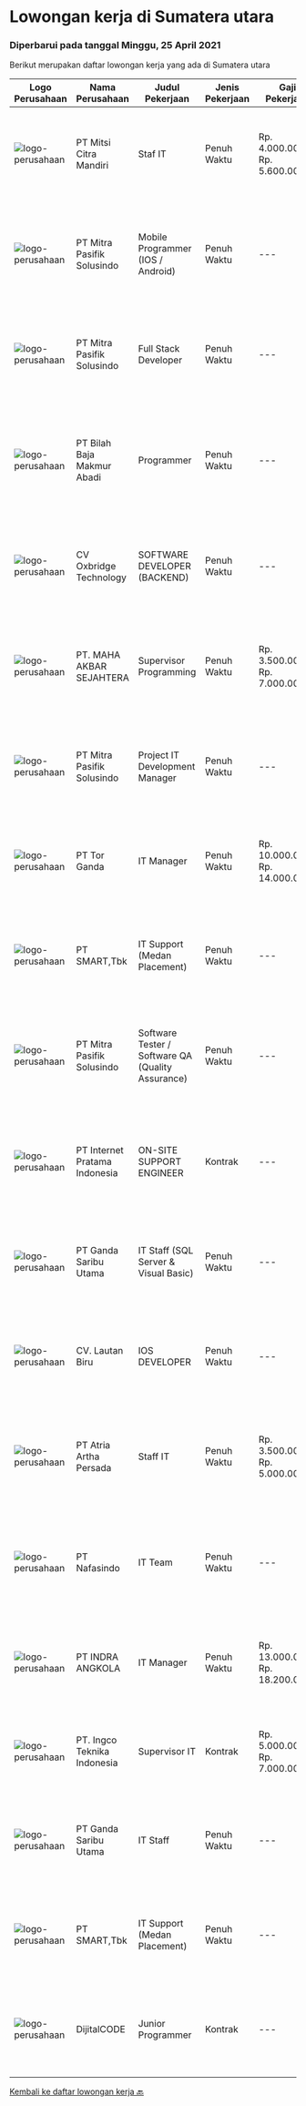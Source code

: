 
  # Lowongan kerja di Sumatera utara

  ### Diperbarui pada tanggal Minggu, 25 April 2021

  Berikut merupakan daftar lowongan kerja yang ada di Sumatera utara

  |Logo Perusahaan | Nama Perusahaan | Judul Pekerjaan | Jenis Pekerjaan | Gaji Pekerjaan | Lokasi | Deskripsi | Tanggal diunggah | Pranala |
  | -------------- | --------------- | --------------- | --------- | --------- | -------------- | ------- | ----------- | ----------- |
  |![logo-perusahaan](https://image-service-cdn.seek.com.au/c5ded93ac994ac7cf45ccd13b9bd8a8e10b64223/ee4dce1061f3f616224767ad58cb2fc751b8d2dc)|PT Mitsi Citra Mandiri|Staf IT|Penuh Waktu|Rp. 4.000.000-Rp. 5.600.000|Medan|Tanggungjawab Pekerjaan : Menangani masalah terkait IT di Perusahaan Memastikan semua sistem berjalan dengan baik Membantu pemeliharaan sistem,...|Kamis, 22 April 2021|https://www.jobstreet.co.id/id/job/staf-it-3513884?token=0~7e04b1a1-6c00-4fca-a8e7-c7a3d28a08b4&sectionRank=1&jobId=jobstreet-id-job-3513884|
|![logo-perusahaan](https://image-service-cdn.seek.com.au/50e11a1727e1f8e620ae99e73f43ad9e620aa5b9/ee4dce1061f3f616224767ad58cb2fc751b8d2dc)|PT Mitra Pasifik Solusindo|Mobile Programmer (IOS / Android)|Penuh Waktu|---|Medan|Tanggung jawab utama : Berkomitmen untuk menyelesaikan tugas dari suatu project dengan tepat waktu Membuat laporan progress atas tugas yang dikerjakan...|Rabu, 21 April 2021|https://www.jobstreet.co.id/id/job/mobile-programmer-ios-android-3504812?token=0~7e04b1a1-6c00-4fca-a8e7-c7a3d28a08b4&sectionRank=2&jobId=jobstreet-id-job-3504812|
|![logo-perusahaan](https://image-service-cdn.seek.com.au/50e11a1727e1f8e620ae99e73f43ad9e620aa5b9/ee4dce1061f3f616224767ad58cb2fc751b8d2dc)|PT Mitra Pasifik Solusindo|Full Stack Developer|Penuh Waktu|---|Medan|ANDA KREATIF,SUKA DENGAN TANTANGAN DAN MENGUASAI PHP / NET / JAV ? Jadilah Full Stack Developer di PT. Mitra Pasifik Solusindo, Jika anda:...|Rabu, 21 April 2021|https://www.jobstreet.co.id/id/job/full-stack-developer-3504813?token=0~7e04b1a1-6c00-4fca-a8e7-c7a3d28a08b4&sectionRank=3&jobId=jobstreet-id-job-3504813|
|![logo-perusahaan](https://image-service-cdn.seek.com.au/3ea245d4e9179457d1a4863747eed9d8d33bb358/ee4dce1061f3f616224767ad58cb2fc751b8d2dc)|PT Bilah Baja Makmur Abadi|Programmer|Penuh Waktu|---|Medan|Tanggung Jawab Identifikasi dan mengembangkan aplikasi sesuai kebutuhan bisnis Desain, coding, dan testing program/aplikasi. Menyelesaikan tugas yang...|Minggu, 18 April 2021|https://www.jobstreet.co.id/id/job/programmer-3503087?token=0~7e04b1a1-6c00-4fca-a8e7-c7a3d28a08b4&sectionRank=4&jobId=jobstreet-id-job-3503087|
|![logo-perusahaan](https://us.123rf.com/450wm/pavelstasevich/pavelstasevich1811/pavelstasevich181101027/112815900-stock-vector-no-image-available-icon-flat-vector.jpg?ver=6)|CV Oxbridge Technology|SOFTWARE DEVELOPER (BACKEND)|Penuh Waktu|---|Medan|Qualification: Knowledge and experience in PHP, Yii2 experience is a plus Familiar with RESTful API Proficient in MySQL Experience in designing and...|Jumat, 23 April 2021|https://www.jobstreet.co.id/id/job/software-developer-backend-3515775?token=0~7e04b1a1-6c00-4fca-a8e7-c7a3d28a08b4&sectionRank=5&jobId=jobstreet-id-job-3515775|
|![logo-perusahaan](https://image-service-cdn.seek.com.au/7b3ba4bb0b602746a9a2b500e5572d486c86b73d/ee4dce1061f3f616224767ad58cb2fc751b8d2dc)|PT. MAHA AKBAR SEJAHTERA|Supervisor Programming|Penuh Waktu|Rp. 3.500.000-Rp. 7.000.000|Medan|Usia maksimal 35 tahun Pendidikan minimal S1 Ilmu Komputer/ Teknologi Informasi, Teknik (Komputer/ telekomunikasi) atau yang setara Berpengalaman...|Senin, 19 April 2021|https://www.jobstreet.co.id/id/job/supervisor-programming-3511027?token=0~7e04b1a1-6c00-4fca-a8e7-c7a3d28a08b4&sectionRank=6&jobId=jobstreet-id-job-3511027|
|![logo-perusahaan](https://image-service-cdn.seek.com.au/50e11a1727e1f8e620ae99e73f43ad9e620aa5b9/ee4dce1061f3f616224767ad58cb2fc751b8d2dc)|PT Mitra Pasifik Solusindo|Project IT Development Manager|Penuh Waktu|---|Medan|Mempunyai jiwa pemimpin dan cekatan Mempunyai pengalaman minimal 3 tahun Mempunyai pengalaman memimpin pengembangan project sistem Mampu...|Sabtu, 17 April 2021|https://www.jobstreet.co.id/id/job/project-it-development-manager-3509975?token=0~7e04b1a1-6c00-4fca-a8e7-c7a3d28a08b4&sectionRank=7&jobId=jobstreet-id-job-3509975|
|![logo-perusahaan](https://image-service-cdn.seek.com.au/73e30db7f3ed1e15e3d64193e36b8394dbd9f6da/ee4dce1061f3f616224767ad58cb2fc751b8d2dc)|PT Tor Ganda|IT Manager|Penuh Waktu|Rp. 10.000.000-Rp. 14.000.000|Sumatera Utara|Mampu menerapkan sistem terintegrasi untuk ERP System dan mampu melakukan analisa bisnis proses kedalam sistem, serta menstandarisasi bisnis proses...|Jumat, 16 April 2021|https://www.jobstreet.co.id/id/job/it-manager-3509283?token=0~7e04b1a1-6c00-4fca-a8e7-c7a3d28a08b4&sectionRank=8&jobId=jobstreet-id-job-3509283|
|![logo-perusahaan](https://image-service-cdn.seek.com.au/090a92c8e67a6251e8113c221a37b2d166bcccc0/ee4dce1061f3f616224767ad58cb2fc751b8d2dc)|PT SMART,Tbk|IT Support (Medan Placement)|Penuh Waktu|---|Medan|Job description: Identifying hardware and software solutions. Troubleshooting technical issues. Diagnosing and repairing faults. Resolving network...|Kamis, 15 April 2021|https://www.jobstreet.co.id/id/job/it-support-medan-placement-3508103?token=0~7e04b1a1-6c00-4fca-a8e7-c7a3d28a08b4&sectionRank=9&jobId=jobstreet-id-job-3508103|
|![logo-perusahaan](https://image-service-cdn.seek.com.au/50e11a1727e1f8e620ae99e73f43ad9e620aa5b9/ee4dce1061f3f616224767ad58cb2fc751b8d2dc)|PT Mitra Pasifik Solusindo|Software Tester / Software QA (Quality Assurance)|Penuh Waktu|---|Medan|Tugas pekerjaan Melakukan pengetesan/testing aplikasi berbasis desktop/web/mobile sebelum di rilis ke production Bekerja sama dengan product manager...|Rabu, 14 April 2021|https://www.jobstreet.co.id/id/job/software-tester-software-qa-quality-assurance-3507119?token=0~7e04b1a1-6c00-4fca-a8e7-c7a3d28a08b4&sectionRank=10&jobId=jobstreet-id-job-3507119|
|![logo-perusahaan](https://image-service-cdn.seek.com.au/5891da54718a466e7878a410a963cd2e139ed3ee/ee4dce1061f3f616224767ad58cb2fc751b8d2dc)|PT Internet Pratama Indonesia|ON-SITE SUPPORT ENGINEER|Kontrak|---|Sumatera Utara|URGENTLY REQUIRED ( able to join soon ) Location: Medan (Pangkalan Brandan) Job : Helpdesk Officer for Oil and Gas Company Specification : Bachelor...|Rabu, 14 April 2021|https://www.jobstreet.co.id/id/job/on-site-support-engineer-3506531?token=0~7e04b1a1-6c00-4fca-a8e7-c7a3d28a08b4&sectionRank=11&jobId=jobstreet-id-job-3506531|
|![logo-perusahaan](https://image-service-cdn.seek.com.au/d89b55482b4a685e8fd92be178f280d01c0629ea/ee4dce1061f3f616224767ad58cb2fc751b8d2dc)|PT Ganda Saribu Utama|IT Staff (SQL Server & Visual Basic)|Penuh Waktu|---|Binjai|Requirement: Develop processes and procedures to ensure consistency of report development process, deployment of reports to production Develop and...|Jumat, 09 April 2021|https://www.jobstreet.co.id/id/job/it-staff-sql-server-visual-basic-3495130?token=0~7e04b1a1-6c00-4fca-a8e7-c7a3d28a08b4&sectionRank=12&jobId=jobstreet-id-job-3495130|
|![logo-perusahaan](https://us.123rf.com/450wm/pavelstasevich/pavelstasevich1811/pavelstasevich181101027/112815900-stock-vector-no-image-available-icon-flat-vector.jpg?ver=6)|CV. Lautan Biru|IOS DEVELOPER|Penuh Waktu|---|Medan|IOS Developer Proyek Besar Start Up Bright-Future Guaranteed Looking For Ios Developer Experience Minimal 1 Year In Field Medan, North Sumatra Is A...|Kamis, 15 April 2021|https://www.jobstreet.co.id/id/job/ios-developer-3508116?token=0~7e04b1a1-6c00-4fca-a8e7-c7a3d28a08b4&sectionRank=13&jobId=jobstreet-id-job-3508116|
|![logo-perusahaan](https://image-service-cdn.seek.com.au/ce9ade1409a7e41cbe98c0ea9d2b332d83b573d5/ee4dce1061f3f616224767ad58cb2fc751b8d2dc)|PT Atria Artha Persada|Staff IT|Penuh Waktu|Rp. 3.500.000-Rp. 5.000.000|Medan|Persyaratan : Pendidikan minimal Diploma (D3) atau Sarjana (S1) Ilmu Komputer / Teknik Komputer / Management Informatika atau setara. Memiliki...|Jumat, 09 April 2021|https://www.jobstreet.co.id/id/job/staff-it-3502429?token=0~7e04b1a1-6c00-4fca-a8e7-c7a3d28a08b4&sectionRank=14&jobId=jobstreet-id-job-3502429|
|![logo-perusahaan](https://image-service-cdn.seek.com.au/c3209dcf86dca345211106b4ec7c3b5621e3f46f/ee4dce1061f3f616224767ad58cb2fc751b8d2dc)|PT Nafasindo|IT Team|Penuh Waktu|---|Medan|JOB DESCRIPTION: Manage &amp; Maintenance Computer, Laptop, printer, PABX, CCTV, Attendance Machine, Server &amp; Network Manage mail anti spam...|Senin, 12 April 2021|https://www.jobstreet.co.id/id/job/it-team-3504021?token=0~7e04b1a1-6c00-4fca-a8e7-c7a3d28a08b4&sectionRank=15&jobId=jobstreet-id-job-3504021|
|![logo-perusahaan](https://image-service-cdn.seek.com.au/179b576e4c2af713c5b4eabe44d97f07147cd059/ee4dce1061f3f616224767ad58cb2fc751b8d2dc)|PT INDRA ANGKOLA|IT Manager|Penuh Waktu|Rp. 13.000.000-Rp. 18.200.000|Medan|Merancang, mengelola dan mengawasi operasional Sistem Informasi (software) beserta pendukungnya (hardware, infrastruktur) Membuat, melakukan...|Rabu, 07 April 2021|https://www.jobstreet.co.id/id/job/it-manager-3500881?token=0~7e04b1a1-6c00-4fca-a8e7-c7a3d28a08b4&sectionRank=16&jobId=jobstreet-id-job-3500881|
|![logo-perusahaan](https://image-service-cdn.seek.com.au/41aaf35a965f85debf5db93d36d21e452eff8792/ee4dce1061f3f616224767ad58cb2fc751b8d2dc)|PT. Ingco Teknika Indonesia|Supervisor IT|Kontrak|Rp. 5.000.000-Rp. 7.000.000|Sumatera Utara|Kualifikasi :   Usia 23 – 40 tahun Pendidikan minimal D3, S1 semua jurusan dan lebih disukai Jurusan Sistem Informasi atau Teknik Informatika ...|Selasa, 06 April 2021|https://www.jobstreet.co.id/id/job/supervisor-it-3499224?token=0~7e04b1a1-6c00-4fca-a8e7-c7a3d28a08b4&sectionRank=17&jobId=jobstreet-id-job-3499224|
|![logo-perusahaan](https://image-service-cdn.seek.com.au/d89b55482b4a685e8fd92be178f280d01c0629ea/ee4dce1061f3f616224767ad58cb2fc751b8d2dc)|PT Ganda Saribu Utama|IT Staff|Penuh Waktu|---|Binjai|Kualifikasi: Usia minimal 25 tahun. Pendidikan min. DIII teknik informatika/ilmu komputer/setara Pengalaman kerja minimal 3 tahun di bidang pekerjaan...|Selasa, 30 Maret 2021|https://www.jobstreet.co.id/id/job/it-staff-3494861?token=0~7e04b1a1-6c00-4fca-a8e7-c7a3d28a08b4&sectionRank=18&jobId=jobstreet-id-job-3494861|
|![logo-perusahaan](https://image-service-cdn.seek.com.au/090a92c8e67a6251e8113c221a37b2d166bcccc0/ee4dce1061f3f616224767ad58cb2fc751b8d2dc)|PT SMART,Tbk|IT Support (Medan Placement)|Penuh Waktu|---|Medan|Job description: Identifying hardware and software solutions. Troubleshooting technical issues. Diagnosing and repairing faults. Resolving network...|Selasa, 30 Maret 2021|https://www.jobstreet.co.id/id/job/it-support-medan-placement-3494326?token=0~7e04b1a1-6c00-4fca-a8e7-c7a3d28a08b4&sectionRank=19&jobId=jobstreet-id-job-3494326|
|![logo-perusahaan](https://us.123rf.com/450wm/pavelstasevich/pavelstasevich1811/pavelstasevich181101027/112815900-stock-vector-no-image-available-icon-flat-vector.jpg?ver=6)|DijitalCODE|Junior Programmer|Kontrak|---|Medan|Pekerjaan &amp; tanggung jawab :Melakukan pembuatan website &amp; aplikasi berbasis web.Syarat : Pendidikan minimal DIII/S1 IT Menguasai PHP,...|Jumat, 26 Maret 2021|https://www.jobstreet.co.id/id/job/junior-programmer-3491414?token=0~7e04b1a1-6c00-4fca-a8e7-c7a3d28a08b4&sectionRank=20&jobId=jobstreet-id-job-3491414|


  [Kembali ke daftar lowongan kerja 🔙](../README.md#daftar-lowongan-kerja)
  